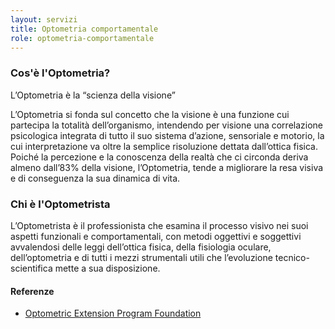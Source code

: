 ```yaml
---
layout: servizi
title: Optometria comportamentale
role: optometria-comportamentale
---
```


### Cos'è l'Optometria?

L’Optometria è la “scienza della visione”

L’Optometria si fonda sul concetto che la visione è una funzione cui partecipa la totalità dell’organismo, intendendo per visione una correlazione psicologica integrata di tutto il suo sistema d’azione, sensoriale e motorio, la cui interpretazione va oltre la semplice risoluzione dettata dall’ottica fisica. Poiché la percezione e la conoscenza della realtà che ci circonda deriva almeno dall’83% della visione, l’Optometria, tende a migliorare la resa visiva e di conseguenza la sua dinamica di vita.

### Chi è l'Optometrista

L’Optometrista è il professionista che esamina il processo visivo nei suoi aspetti funzionali e comportamentali, con metodi oggettivi e soggettivi avvalendosi delle leggi dell’ottica fisica, della fisiologia oculare, dell’optometria e di tutti i mezzi strumentali utili che l’evoluzione tecnico-scientifica mette a sua disposizione.

#### Referenze
- [Optometric Extension Program Foundation](http://www.oepf.org/)